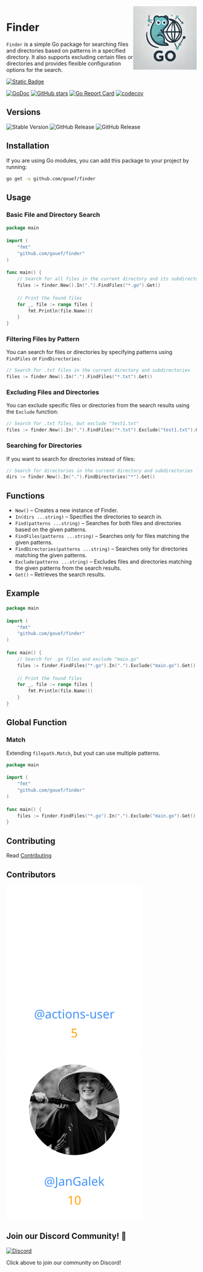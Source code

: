 <img align=right width="168" src="docs/gouef_logo.png">

# Finder
`Finder` is a simple Go package for searching files and directories based on patterns in a specified directory. It also supports excluding certain files or directories and provides flexible configuration options for the search.

[![Static Badge](https://img.shields.io/badge/Github-gouef%2Ffinder-blue?style=for-the-badge&logo=github&link=github.com%2Fgouef%2Ffinder)](https://github.com/gouef/finder)

[![GoDoc](https://pkg.go.dev/badge/github.com/gouef/finder.svg)](https://pkg.go.dev/github.com/gouef/finder)
[![GitHub stars](https://img.shields.io/github/stars/gouef/finder?style=social)](https://github.com/gouef/finder/stargazers)
[![Go Report Card](https://goreportcard.com/badge/github.com/gouef/finder)](https://goreportcard.com/report/github.com/gouef/finder)
[![codecov](https://codecov.io/github/gouef/finder/branch/main/graph/badge.svg?token=YUG8EMH6Q8)](https://codecov.io/github/gouef/finder)

## Versions
![Stable Version](https://img.shields.io/github/v/release/gouef/finder?label=Stable&labelColor=green)
![GitHub Release](https://img.shields.io/github/v/release/gouef/finder?label=RC&include_prereleases&filter=*rc*&logoSize=diago)
![GitHub Release](https://img.shields.io/github/v/release/gouef/finder?label=Beta&include_prereleases&filter=*beta*&logoSize=diago)

## Installation

If you are using Go modules, you can add this package to your project by running:

```bash
go get -u github.com/gouef/finder
```

## Usage

### Basic File and Directory Search

```go
package main

import (
	"fmt"
	"github.com/gouef/finder"
)

func main() {
	// Search for all files in the current directory and its subdirectories
	files := finder.New().In(".").FindFiles("*.go").Get()

	// Print the found files
	for _, file := range files {
		fmt.Println(file.Name())
	}
}

```

### Filtering Files by Pattern
You can search for files or directories by specifying patterns using `FindFiles` or `FindDirectories`:

```go
// Search for .txt files in the current directory and subdirectories
files := finder.New().In(".").FindFiles("*.txt").Get()
```

### Excluding Files and Directories
You can exclude specific files or directories from the search results using the `Exclude` function:

```go
// Search for .txt files, but exclude "test1.txt"
files := finder.New().In(".").FindFiles("*.txt").Exclude("test1.txt").Get()
```

### Searching for Directories
If you want to search for directories instead of files:

```go
// Search for directories in the current directory and subdirectories
dirs := finder.New().In(".").FindDirectories("*").Get()
```

## Functions
- `New()` – Creates a new instance of Finder.
- `In(dirs ...string)` – Specifies the directories to search in.
- `Find(patterns ...string)` – Searches for both files and directories based on the given patterns.
- `FindFiles(patterns ...string)` – Searches only for files matching the given patterns.
- `FindDirectories(patterns ...string)` – Searches only for directories matching the given patterns.
- `Exclude(patterns ...string)` – Excludes files and directories matching the given patterns from the search results.
- `Get()` – Retrieves the search results.


## Example

```go
package main

import (
	"fmt"
	"github.com/gouef/finder"
)

func main() {
	// Search for .go files and exclude "main.go"
	files := finder.FindFiles("*.go").In(".").Exclude("main.go").Get()

	// Print the found files
	for _, file := range files {
		fmt.Println(file.Name())
	}
}

```

## Global Function

### Match
Extending `filepath.Match`, but yout can use multiple patterns.

```go
package main

import (
	"fmt"
	"github.com/gouef/finder"
)

func main() {
    files := finder.FindFiles("*.go").In(".").Exclude("main.go").Get()
}
```


## Contributing

Read [Contributing](CONTRIBUTING.md)

## Contributors

<div>
<span>
  <a href="https://github.com/actions-user"><img src="https://raw.githubusercontent.com/gouef/finder/refs/heads/contributors-svg/.github/contributors/actions-user.svg" alt="actions-user" /></a>
</span>
<span>
  <a href="https://github.com/JanGalek"><img src="https://raw.githubusercontent.com/gouef/finder/refs/heads/contributors-svg/.github/contributors/JanGalek.svg" alt="JanGalek" /></a>
</span>
</div>

## Join our Discord Community! 🎉

[![Discord](https://img.shields.io/discord/1334331501462163509?style=for-the-badge&logo=discord&logoColor=white&logoSize=auto&label=Community%20discord&labelColor=blue&link=https%3A%2F%2Fdiscord.gg%2FwjGqeWFnqK
)](https://discord.gg/wjGqeWFnqK)

Click above to join our community on Discord!

